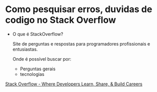 # Como pesquisar erros, duvidas de codigo no Stack Overflow

- O que é StackOverflow?
    
    Site de perguntas e respostas para programadores profissionais e entusiastas.
    
    Onde é possível buscar por:
    
    - Perguntas gerais
    - tecnologias

[Stack Overflow - Where Developers Learn, Share, & Build Careers](https://stackoverflow.com/)